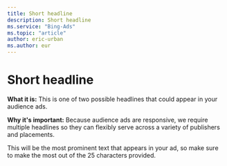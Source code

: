 ```yaml
---
title: Short headline
description: Short headline
ms.service: "Bing-Ads"
ms.topic: "article"
author: eric-urban
ms.author: eur
---
```


# Short headline

**What it is:**  This is one of two possible headlines that could appear in your audience ads.

**Why it's important:**   Because audience ads are responsive, we require multiple headlines so they can flexibly serve across a variety of publishers and placements.

This will be the most prominent text that appears in your ad, so make sure to make the most out of the 25 characters provided.


